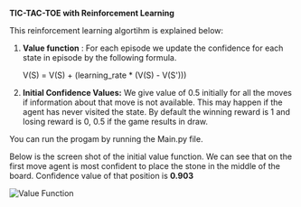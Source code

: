 **TIC-TAC-TOE with Reinforcement Learning**

This reinforcement learning algortihm is explained below:

1. **Value function** : For each episode we update the confidence for each state in episode by the following formula.

    V(S) = V(S) + (learning_rate * (V(S) - V(S'))) 

2. **Initial Confidence Values:** We give value of 0.5 initially for all the moves if information about that move is not available. This may happen if the agent has never visited the state. By default the winning reward is 1 and losing reward is 0, 0.5 if the game results in draw.
   
You can run the progam by running the Main.py file.

Below is the screen shot of the initial value function. We can see that on the first move agent is most confident to place the stone in the middle of the board. Confidence value of that position is **0.903**

![Value Function](https://github.com/gurjaspalbedi/reinforcement-learning/blob/master/tic-tac-tow/initial_condidence.jpg?raw=true)
